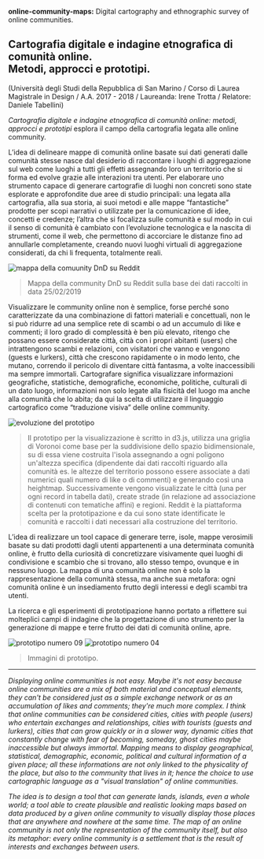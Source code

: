**online-community-maps:** Digital cartography and ethnographic survey of online communities.
## Cartografia digitale e indagine etnografica di comunità online.<br>Metodi, approcci e prototipi.
(Università degli Studi della Repubblica di San Marino / Corso di Laurea Magistrale in Design / A.A. 2017 - 2018 / Laureanda: Irene Trotta / Relatore: Daniele Tabellini)

*Cartografia digitale e indagine etnografica di comunità online: metodi, approcci e prototipi* esplora il campo della cartografia legata alle online community.

L’idea di delineare mappe di comunità online basate sui dati generati dalle comunità stesse nasce dal desiderio di raccontare i luoghi di aggregazione sul web come luoghi a tutti gli effetti assegnando loro un territorio che si forma ed evolve grazie alle interazioni tra utenti. Per elaborare uno strumento capace di generare cartografie di luoghi non concreti sono state esplorate e approfondite due aree di studio principali: una legata alla cartografia, alla sua storia, ai suoi metodi e alle mappe “fantastiche” prodotte per scopi narrativi o utilizzate per la comunicazione di idee, concetti e credenze; l’altra che si focalizza sulle comunità e sul modo in cui il senso di comunità è cambiato con l’evoluzione tecnologica e la nascita di strumenti, come il web, che permettono di accorciare le distanze fino ad annullarle completamente, creando nuovi luoghi virtuali di aggregazione considerati, da chi li frequenta, totalmente reali.

![mappa della comuunity DnD su Reddit](https://i.imgur.com/VVODlAf.png)
> Mappa della community DnD su Reddit sulla base dei dati raccolti in data 25/02/2019

Visualizzare le community online non è semplice, forse perché sono caratterizzate da una combinazione di fattori materiali e concettuali, non le si può ridurre ad una semplice rete di scambi o ad un accumulo di like e commenti; il loro grado di complessità è ben più elevato, ritengo che possano essere considerate città, città con i propri abitanti (users) che intrattengono scambi e relazioni, con visitatori che vanno e vengono (guests e lurkers), città che crescono rapidamente o in modo lento, che mutano, correndo il pericolo di diventare città fantasma, a volte inaccessibili ma sempre immortali. Cartografare significa visualizzare informazioni geografiche, statistiche, demografiche, economiche, politiche, culturali di un dato luogo, informazioni non solo legate alla fisicità del luogo ma anche alla comunità che lo abita; da qui la scelta di utilizzare il linguaggio cartografico come “traduzione visiva” delle online community.

![evoluzione del prototipo](https://i.imgur.com/PdwSlpH.png)
> Il prototipo per la visualizzazione è scritto in d3.js, utilizza una griglia di Voronoi come base per la suddivisione dello spazio bidimensionale, su di essa viene costruita l'isola assegnando a ogni poligono un'altezza specifica (dipendente dai dati raccolti riguardo alla comunità es. le altezze del territorio possono essere associate a dati numerici quali numero di like o di commenti) e generando così una heightmap. Successivamente vengono visualizzate le città (una per ogni record in tabella dati), create strade (in relazione ad associazione di contenuti con tematiche affini) e regioni. Reddit è la piattaforma scelta per la prototipazione e da cui sono state identificate le comunità e raccolti i dati necessari alla costruzione del territorio.

L’idea di realizzare un tool capace di generare terre, isole, mappe verosimili basate su dati prodotti dagli utenti appartenenti a una determinata comunità online, è frutto della curiosità di concretizzare visivamente quei luoghi di condivisione e scambio che si trovano, allo stesso tempo, ovunque e in nessuno luogo. La mappa di una comunità online non è solo la rappresentazione della comunità stessa, ma anche sua metafora: ogni comunità online è un insediamento frutto degli interessi e degli scambi tra utenti.

La ricerca e gli esperimenti di prototipazione hanno portato a riflettere sui molteplici campi di indagine che la progettazione di uno strumento per la generazione di mappe e terre frutto dei dati di comunità online, apre.

![prototipo numero 09](https://i.imgur.com/zUoec3v.png)
![prototipo numero 04](https://i.imgur.com/xqdMsXS.png)
> Immagini di prototipo.
___

*Displaying online communities is not easy. Maybe it's not easy because online communities are a mix of both material and conceptual elements, they can't be considered just as a simple exchange network or as an accumulation of likes and comments; they're much more complex. I think that online communities can be considered cities, cities with people (users) who entertain exchanges and relationships, cities with tourists (guests and lurkers), cities that can grow quickly or in a slower way, dynamic cities that constantly change with fear of becoming, someday, ghost cities maybe inaccessible but always immortal. Mapping means to display geographical, statistical, demographic, economic, political and cultural information of a given place; all these informations are not only linked to the physicality of the place, but also to the community that lives in it; hence the choice to use cartographic language as a "visual translation" of online communities.*

*The idea is to design a tool that can generate lands, islands, even a whole world; a tool able to create plausible and realistic looking maps based on data produced by a given online community to visually display those places that are anywhere and nowhere at the same time. The map of an online community is not only the representation of the community itself, but also its metaphor: every online community is a settlement that is the result of interests and exchanges between users.*
